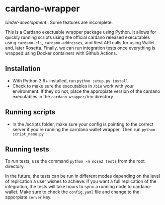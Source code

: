 # cardano-wrapper

_Under-development_ : Some features are incomplete.

This is a Cardano exectuable wrapper package using Python. It allows for quickly running scripts using the official cardano released executables using `cardano-cli`, `cardano-addresses`, and Rest API calls for using Wallet and, later Rosetta. Finally, we can run integration tests once everything is wrapped using Docker containers with Github Actions.

## Installation

- With Python 3.6+ installed, run `python setup.py install`
- Check to make sure the executables in `/bin` work with your environment. If they do not, place the appropiate version of the cardano executables in the `cardano_wrapper/bin` directory

## Running scripts

- In the /scripts folder, make sure your config is pointing to the correct server if you're running the carrdano wallet wrapper. Then run `python script_name.py`

## Running tests

To run tests, use the command `python -m nose2 tests` from the root directory.

In the future, the tests can be run in different modes depending on the level of replication a user wishes to achieve. If you want a full replication of the integration, the tests will take hours to sync a running node to cardano-wallet. Make sure to check the `config.yaml` file and change to the apporpiate `server` key.
